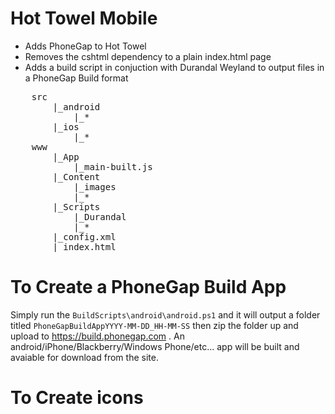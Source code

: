 ﻿Hot Towel Mobile
=================

* Adds PhoneGap to Hot Towel
* Removes the cshtml dependency to a plain index.html page
* Adds a build script in conjuction with Durandal Weyland to output files in a PhoneGap Build format
<pre>
	src
		|_android
			|_*
		|_ios
			|_*
	www
		|_App
			|_main-built.js
		|_Content
			|_images
			|_*
		|_Scripts	
			|_Durandal
			|_*
		|_config.xml
		|_index.html
</pre>

To Create a PhoneGap Build App
================================
Simply run the `BuildScripts\android\android.ps1` and it will output a folder titled 
`PhoneGapBuildAppYYYY-MM-DD_HH-MM-SS` then zip the folder up and upload to https://build.phonegap.com . 
An android/iPhone/Blackberry/Windows Phone/etc... app will be built and avaiable for download from the site.

To Create icons
===============
